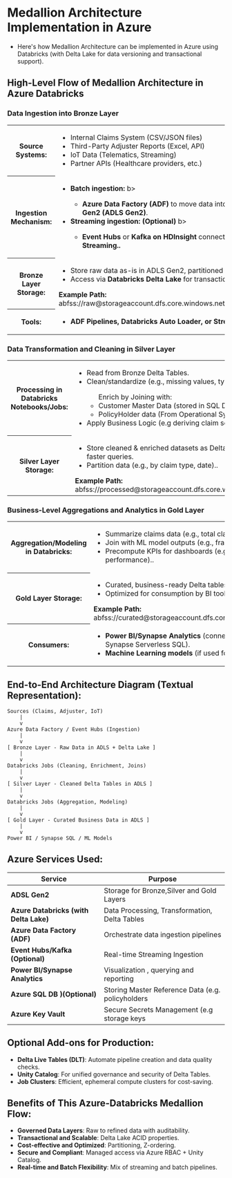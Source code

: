 # Medallion Architecture Implementation in Azure
* Here's how Medallion Architecture can be implemented in Azure using Databricks (with Delta Lake for data versioning and transactional support).


## High-Level Flow of Medallion Architecture in Azure Databricks

### Data Ingestion into Bronze Layer

<table>
  <tr>
    <th>Source Systems:</th>
    <td>
        <ul>
            <li>Internal Claims System (CSV/JSON files)</li>
            <li>Third-Party Adjuster Reports (Excel, API)</li>
            <li>IoT Data (Telematics, Streaming)</li>
            <li>Partner APIs (Healthcare providers, etc.)</li>
       </ul>   
    </td>
  </tr>
   <tr>
    <th>Ingestion Mechanism:</th>
    <td>
        <ul> 
            <li><b>Batch ingestion: </b>b></li>
            <ul>
                <li><b>Azure Data Factory (ADF)</b> to move data into <b>Azure Data Lake Storage Gen2 (ADLS Gen2)</b>.</li>
            </ul>
             <li><b>Streaming ingestion: (Optional) </b>b></li>
                 <ul>
                     <li><b>Event Hubs</b> or <b>Kafka on HDInsight</b> connected to <b>Databricks Structured Streaming..</b></li>
                 </ul>
     </td>
  </tr>
 <tr>
    <th>Bronze Layer Storage:</th>
    <td>
        <ul>
            <li>Store raw data as-is in ADLS Gen2, partitioned by ingestion date.</li>
            <li>Access via <b>Databricks Delta Lake</b> for transaction and version control.</li>
         </ul>   
        <b>Example Path:</b> abfss://raw@storageaccount.dfs.core.windows.net/bronze/claims/yyyy/mm/dd/
    </td>
  </tr>
             <tr>
    <th>Tools:</th>
    <td>
        <ul>
            <li><b>ADF Pipelines, Databricks Auto Loader, or Streaming Jobs.</b></li>
       </ul>   
    </td>
  </tr>
</table>

### Data Transformation and Cleaning in Silver Layer
<table>
  <tr>
    <th>Processing in Databricks Notebooks/Jobs:</th>
    <td>
        <ul>
            <li>Read from Bronze Delta Tables.</li>
            <li>Clean/standardize (e.g., missing values, type casting, deduplication).</li>
            <ul>Enrich by Joining with:
                <li>Customer Master Data (stored in SQL DB of Delta Table</li>
                <li>PolicyHolder data (From Operational Systems)</li>
            </ul>
             <li>Apply Business Logic (e.g deriving claim severity, categorization</li>
       </ul>   
    </td>
  </tr>
  <tr>
    <th>Silver Layer Storage:</th>
    <td>
        <ul>
            <li>Store cleaned & enriched datasets as Delta tables, optimized with Z-ordering for faster queries.</li>
            <li>Partition data (e.g., by claim type, date)..</li>
       </ul>   
          <b>Example Path:</b> abfss://processed@storageaccount.dfs.core.windows.net/silver/claims/yyyy/mm/dd/
    </td>
  </tr>
</table>

### Business-Level Aggregations and Analytics in Gold Layer
<table>
  <tr>
    <th>Aggregation/Modeling in Databricks:</th>
    <td>
        <ul>
                <li>Summarize claims data (e.g., total claims per region, fraud score).</li>
                <li>Join with ML model outputs (e.g., fraud risk scores).</li>
                <li>Precompute KPIs for dashboards (e.g., claims processing time, adjuster performance)..</li>
     </ul>
     </td>
      </tr>
    <tr>
    <th>Gold Layer Storage:</th>
        <td>
     <ul>
                <li>Curated, business-ready Delta tables.</li>
                <li>Optimized for consumption by BI tools.</li>
            </ul>
       </ul>   
          <b>Example Path:</b> abfss://curated@storageaccount.dfs.core.windows.net/gold/claims/summary/
</td>
</tr>
  <tr>
    <th>Consumers:</th>
        <td>
     <ul>
            <li><b>Power BI/Synapse Analytics </b>(connect directly to Gold Delta tables or via Synapse Serverless SQL).</li>
            <li><b>Machine Learning models </b>(if used for retraining or insights).</li>
            </ul>
       </ul>   
        
</td>
</tr>
</table>
    
       
## End-to-End Architecture Diagram (Textual Representation):

```
Sources (Claims, Adjuster, IoT) 
    |
    v
Azure Data Factory / Event Hubs (Ingestion) 
    |
    v
[ Bronze Layer - Raw Data in ADLS + Delta Lake ]
    |
    v
Databricks Jobs (Cleaning, Enrichment, Joins)
    |
    v
[ Silver Layer - Cleaned Delta Tables in ADLS ]
    |
    v
Databricks Jobs (Aggregation, Modeling)
    |
    v
[ Gold Layer - Curated Business Data in ADLS ]
    |
    v
Power BI / Synapse SQL / ML Models
```


## Azure Services Used:

| Service   | Purpose  |
|------------|------------|
| **ADSL Gen2**  | Storage for Bronze,Silver and Gold Layers  |
| **Azure Databricks (with Delta Lake)**  | Data Processing, Transformation, Delta Tables  |
| **Azure Data Factory (ADF)**  | Orchestrate data ingestion pipelines   |
| **Event Hubs/Kafka (Optional)**  |Real-time Streaming Ingestion   |
| **Power BI/Synapse Analytics**  | Visualization , querying and reporting   |
| **Azure SQL DB )(Optional)**  | Storing Master Reference Data (e.g. policyholders   |
| **Azure Key Vault**  | Secure Secrets Management (e.g storage keys |


## Optional Add-ons for Production:
* **Delta Live Tables (DLT)**: Automate pipeline creation and data quality checks.
* **Unity Catalog**: For unified governance and security of Delta Tables.
* **Job Clusters**: Efficient, ephemeral compute clusters for cost-saving.

## Benefits of This Azure-Databricks Medallion Flow:
* **Governed Data Layers**: Raw to refined data with auditability.
* **Transactional and Scalable**: Delta Lake ACID properties.
* **Cost-effective and Optimized**: Partitioning, Z-ordering.
* **Secure and Compliant**: Managed access via Azure RBAC + Unity Catalog.
* **Real-time and Batch Flexibility**: Mix of streaming and batch pipelines.

